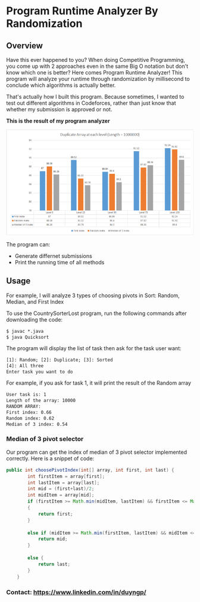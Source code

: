# Program Runtime Analyzer By Randomization

## Overview

Have this ever happened to you? When doing Competitive Programming, you come up with 2 approaches even in the same Big O notation but don't know which one is better? Here comes Program Runtime Analyzer! This program will analyze your runtime through randomization by millisecond to conclude which algorithms is actually better.

That's actually how I built this program. Because sometimes, I wanted to test out different algorithms in Codeforces, rather than just
know that whether my submission is approved or not.

**This is the result of my program analyzer**

![My Image](images/Result.png)

The program can: 
- Generate differnet submissions
- Print the running time of all methods 

## Usage

For example, I will analyze 3 types of choosing pivots in Sort: Random, Median, and First Index

To use the CountrySorterLost program, run the following commands after downloading the code:
```
$ javac *.java
$ java Quicksort
```

The program will display the list of task then ask for the task user want:
```
[1]: Random; [2]: Duplicate; [3]: Sorted
[4]: All three
Enter task you want to do
```
For example, if you ask for task 1, it will print the result of the Random array

```
User task is: 1
Length of the array: 10000
RANDOM ARRAY:
First index: 0.66
Random index: 0.62
Median of 3 index: 0.54
```


### Median of 3 pivot selector

Our program can get the index of median of 3 pivot selector implemented correctly. Here is a snippet of code:
```java
public int choosePivotIndex(int[] array, int first, int last) {
        int firstItem = array[first];
        int lastItem = array[last];
        int mid = (first+last)/2;
        int midItem = array[mid];
        if (firstItem >= Math.min(midItem, lastItem) && firstItem <= Math.max(midItem, lastItem))
        {
            return first;
        }

        else if (midItem >= Math.min(firstItem, lastItem) && midItem <= Math.max(firstItem, lastItem)) {
            return mid;
        }

        else {
            return last;
        }
    }

```

### Contact: https://www.linkedin.com/in/duyngp/
